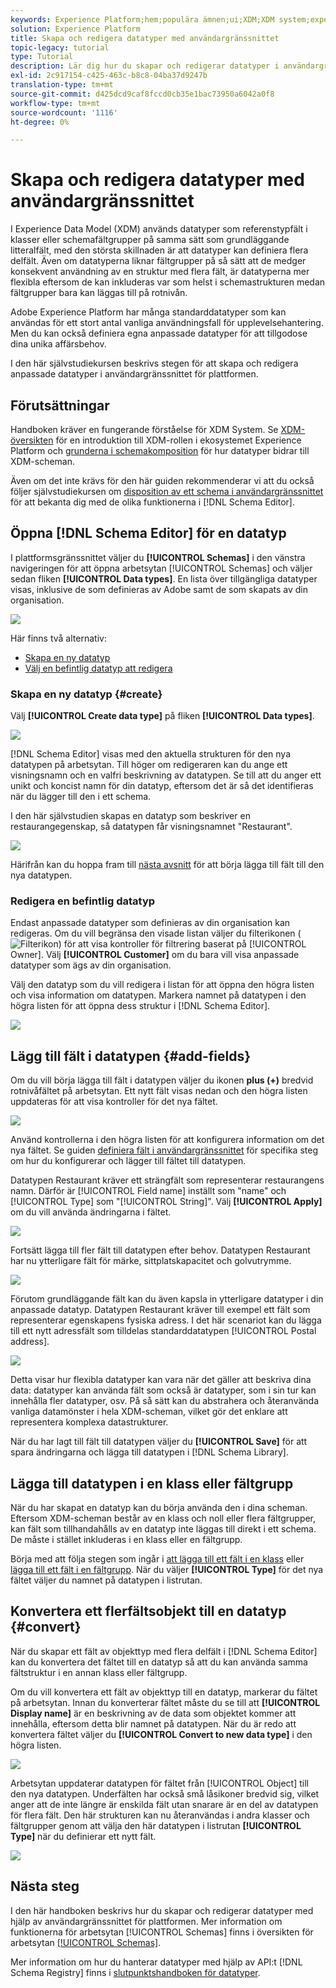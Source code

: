 ```yaml
---
keywords: Experience Platform;hem;populära ämnen;ui;XDM;XDM system;experience data model;Experience data model;experience data model;data model;data model;schema register;schema Registry;schema;schema;scheman;scheman;scheman;scheman;create;data type;data types;
solution: Experience Platform
title: Skapa och redigera datatyper med användargränssnittet
topic-legacy: tutorial
type: Tutorial
description: Lär dig hur du skapar och redigerar datatyper i användargränssnittet i Experience Platform.
exl-id: 2c917154-c425-463c-b8c8-04ba37d9247b
translation-type: tm+mt
source-git-commit: d425dcd9caf8fccd0cb35e1bac73950a6042a0f8
workflow-type: tm+mt
source-wordcount: '1116'
ht-degree: 0%

---
```


# Skapa och redigera datatyper med användargränssnittet

I Experience Data Model (XDM) används datatyper som referenstypfält i klasser eller schemafältgrupper på samma sätt som grundläggande litteralfält, med den största skillnaden är att datatyper kan definiera flera delfält. Även om datatyperna liknar fältgrupper på så sätt att de medger konsekvent användning av en struktur med flera fält, är datatyperna mer flexibla eftersom de kan inkluderas var som helst i schemastrukturen medan fältgrupper bara kan läggas till på rotnivån.

Adobe Experience Platform har många standarddatatyper som kan användas för ett stort antal vanliga användningsfall för upplevelsehantering. Men du kan också definiera egna anpassade datatyper för att tillgodose dina unika affärsbehov.

I den här självstudiekursen beskrivs stegen för att skapa och redigera anpassade datatyper i användargränssnittet för plattformen.

## Förutsättningar

Handboken kräver en fungerande förståelse för XDM System. Se [XDM-översikten](../../home.md) för en introduktion till XDM-rollen i ekosystemet Experience Platform och [grunderna i schemakomposition](../../schema/composition.md) för hur datatyper bidrar till XDM-scheman.

Även om det inte krävs för den här guiden rekommenderar vi att du också följer självstudiekursen om [disposition av ett schema i användargränssnittet](../../tutorials/create-schema-ui.md) för att bekanta dig med de olika funktionerna i [!DNL Schema Editor].

## Öppna [!DNL Schema Editor] för en datatyp

I plattformsgränssnittet väljer du **[!UICONTROL Schemas]** i den vänstra navigeringen för att öppna arbetsytan [!UICONTROL Schemas] och väljer sedan fliken **[!UICONTROL Data types]**. En lista över tillgängliga datatyper visas, inklusive de som definieras av Adobe samt de som skapats av din organisation.

![](../../images/ui/resources/data-types/data-types-tab.png)

Här finns två alternativ:

- [Skapa en ny datatyp](#create)
- [Välj en befintlig datatyp att redigera](#edit)

### Skapa en ny datatyp {#create}

Välj **[!UICONTROL Create data type]** på fliken **[!UICONTROL Data types]**.

![](../../images/ui/resources/data-types/create.png)

[!DNL Schema Editor] visas med den aktuella strukturen för den nya datatypen på arbetsytan. Till höger om redigeraren kan du ange ett visningsnamn och en valfri beskrivning av datatypen. Se till att du anger ett unikt och koncist namn för din datatyp, eftersom det är så det identifieras när du lägger till den i ett schema.

I den här självstudien skapas en datatyp som beskriver en restaurangegenskap, så datatypen får visningsnamnet &quot;Restaurant&quot;.

![](../../images/ui/resources/data-types/data-type-properties.png)

Härifrån kan du hoppa fram till [nästa avsnitt](#add-fields) för att börja lägga till fält till den nya datatypen.

### Redigera en befintlig datatyp

Endast anpassade datatyper som definieras av din organisation kan redigeras. Om du vill begränsa den visade listan väljer du filterikonen (![Filterikon](../../images/ui/resources/data-types/filter.png)) för att visa kontroller för filtrering baserat på [!UICONTROL Owner]. Välj **[!UICONTROL Customer]** om du bara vill visa anpassade datatyper som ägs av din organisation.

Välj den datatyp som du vill redigera i listan för att öppna den högra listen och visa information om datatypen. Markera namnet på datatypen i den högra listen för att öppna dess struktur i [!DNL Schema Editor].

![](../../images/ui/resources/data-types/edit.png)

## Lägg till fält i datatypen {#add-fields}

Om du vill börja lägga till fält i datatypen väljer du ikonen **plus (+)** bredvid rotnivåfältet på arbetsytan. Ett nytt fält visas nedan och den högra listen uppdateras för att visa kontroller för det nya fältet.

![](../../images/ui/resources/data-types/new-field.png)

Använd kontrollerna i den högra listen för att konfigurera information om det nya fältet. Se guiden [definiera fält i användargränssnittet](../fields/overview.md#define) för specifika steg om hur du konfigurerar och lägger till fältet till datatypen.

Datatypen Restaurant kräver ett strängfält som representerar restaurangens namn. Därför är [!UICONTROL Field name] inställt som &quot;name&quot; och [!UICONTROL Type] som &quot;[!UICONTROL String]&quot;. Välj **[!UICONTROL Apply]** om du vill använda ändringarna i fältet.

![](../../images/ui/resources/data-types/name-field.png)

Fortsätt lägga till fler fält till datatypen efter behov. Datatypen Restaurant har nu ytterligare fält för märke, sittplatskapacitet och golvutrymme.

![](../../images/ui/resources/data-types/more-fields.png)

Förutom grundläggande fält kan du även kapsla in ytterligare datatyper i din anpassade datatyp. Datatypen Restaurant kräver till exempel ett fält som representerar egenskapens fysiska adress. I det här scenariot kan du lägga till ett nytt adressfält som tilldelas standarddatatypen [!UICONTROL Postal address].

![](../../images/ui/resources/data-types/address-field.png)

Detta visar hur flexibla datatyper kan vara när det gäller att beskriva dina data: datatyper kan använda fält som också är datatyper, som i sin tur kan innehålla fler datatyper, osv. På så sätt kan du abstrahera och återanvända vanliga datamönster i hela XDM-scheman, vilket gör det enklare att representera komplexa datastrukturer.

När du har lagt till fält till datatypen väljer du **[!UICONTROL Save]** för att spara ändringarna och lägga till datatypen i [!DNL Schema Library].

## Lägga till datatypen i en klass eller fältgrupp

När du har skapat en datatyp kan du börja använda den i dina scheman. Eftersom XDM-scheman består av en klass och noll eller flera fältgrupper, kan fält som tillhandahålls av en datatyp inte läggas till direkt i ett schema. De måste i stället inkluderas i en klass eller en fältgrupp.

Börja med att följa stegen som ingår i [att lägga till ett fält i en klass](./classes.md#add-fields) eller [lägga till ett fält i en fältgrupp](./field-groups.md#add-fields). När du väljer **[!UICONTROL Type]** för det nya fältet väljer du namnet på datatypen i listrutan.

## Konvertera ett flerfältsobjekt till en datatyp {#convert}

När du skapar ett fält av objekttyp med flera delfält i [!DNL Schema Editor] kan du konvertera det fältet till en datatyp så att du kan använda samma fältstruktur i en annan klass eller fältgrupp.

Om du vill konvertera ett fält av objekttyp till en datatyp, markerar du fältet på arbetsytan. Innan du konverterar fältet måste du se till att **[!UICONTROL Display name]** är en beskrivning av de data som objektet kommer att innehålla, eftersom detta blir namnet på datatypen. När du är redo att konvertera fältet väljer du **[!UICONTROL Convert to new data type]** i den högra listen.

![](../../images/ui/resources/data-types/convert-object.png)

Arbetsytan uppdaterar datatypen för fältet från [!UICONTROL Object] till den nya datatypen. Underfälten har också små låsikoner bredvid sig, vilket anger att de inte längre är enskilda fält utan snarare är en del av datatypen för flera fält. Den här strukturen kan nu återanvändas i andra klasser och fältgrupper genom att välja den här datatypen i listrutan **[!UICONTROL Type]** när du definierar ett nytt fält.

![](../../images/ui/resources/data-types/converted.png)

## Nästa steg

I den här handboken beskrivs hur du skapar och redigerar datatyper med hjälp av användargränssnittet för plattformen. Mer information om funktionerna för arbetsytan [!UICONTROL Schemas] finns i översikten för arbetsytan [[!UICONTROL Schemas]](../overview.md).

Mer information om hur du hanterar datatyper med hjälp av API:t [!DNL Schema Registry] finns i [slutpunktshandboken för datatyper](../../api/data-types.md).

